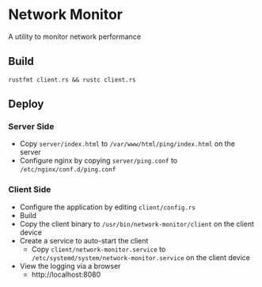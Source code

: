 # Network Monitor
A utility to monitor network performance

## Build
`rustfmt client.rs && rustc client.rs`

## Deploy

### Server Side
* Copy `server/index.html` to `/var/www/html/ping/index.html` on the server
* Configure nginx by copying `server/ping.conf` to `/etc/nginx/conf.d/ping.conf`

### Client Side
* Configure the application by editing `client/config.rs`
* Build
* Copy the client binary to `/usr/bin/network-monitor/client` on the client device
* Create a service to auto-start the client
  * Copy `client/network-monitor.service` to `/etc/systemd/system/network-monitor.service` on the client device
* View the logging via a browser
  * http://localhost:8080
